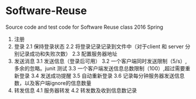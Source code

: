 # Software-Reuse
Source code and test code for Software Reuse class 2016 Spring
1. 注册
2. 登录
  2.1 保持登录状态
  2.2 将登录记录记录到文件中（对于client 和 server 分别记录成功和失败次数）
  2.3 配置服务器地址
3. 发送消息
  3.1 发送信息（登录后可用）
  3.2 一个客户端同时发送限制（5/s）,多余的忽略。junit 测试
  3.3 一个客户端发送信息总数限制（100）,超过需要重新登录
  3.4 发送成功提醒
  3.5 自动重新登录
  3.6 记录每分钟服务器发送信息数，以及客户端ignore的信息数量
4. 转发信息
  4.1 服务器转发
  4.2 转发数及收到信息数记录
